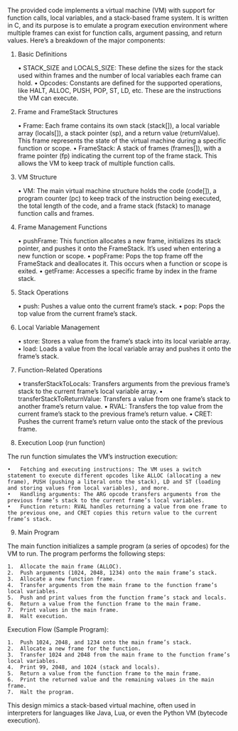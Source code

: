 The provided code implements a virtual machine (VM) with support for function calls, local variables, and a stack-based frame system. It is written in C, and its purpose is to emulate a program execution environment where multiple frames can exist for function calls, argument passing, and return values. Here’s a breakdown of the major components:

1. Basic Definitions

	•	STACK_SIZE and LOCALS_SIZE: These define the sizes for the stack used within frames and the number of local variables each frame can hold.
	•	Opcodes: Constants are defined for the supported operations, like HALT, ALLOC, PUSH, POP, ST, LD, etc. These are the instructions the VM can execute.

2. Frame and FrameStack Structures

	•	Frame: Each frame contains its own stack (stack[]), a local variable array (locals[]), a stack pointer (sp), and a return value (returnValue). This frame represents the state of the virtual machine during a specific function or scope.
	•	FrameStack: A stack of frames (frames[]), with a frame pointer (fp) indicating the current top of the frame stack. This allows the VM to keep track of multiple function calls.

3. VM Structure

	•	VM: The main virtual machine structure holds the code (code[]), a program counter (pc) to keep track of the instruction being executed, the total length of the code, and a frame stack (fstack) to manage function calls and frames.

4. Frame Management Functions

	•	pushFrame: This function allocates a new frame, initializes its stack pointer, and pushes it onto the FrameStack. It’s used when entering a new function or scope.
	•	popFrame: Pops the top frame off the FrameStack and deallocates it. This occurs when a function or scope is exited.
	•	getFrame: Accesses a specific frame by index in the frame stack.

5. Stack Operations

	•	push: Pushes a value onto the current frame’s stack.
	•	pop: Pops the top value from the current frame’s stack.

6. Local Variable Management

	•	store: Stores a value from the frame’s stack into its local variable array.
	•	load: Loads a value from the local variable array and pushes it onto the frame’s stack.

7. Function-Related Operations

	•	transferStackToLocals: Transfers arguments from the previous frame’s stack to the current frame’s local variable array.
	•	transferStackToReturnValue: Transfers a value from one frame’s stack to another frame’s return value.
	•	RVAL: Transfers the top value from the current frame’s stack to the previous frame’s return value.
	•	CRET: Pushes the current frame’s return value onto the stack of the previous frame.

8. Execution Loop (run function)

The run function simulates the VM’s instruction execution:

	•	Fetching and executing instructions: The VM uses a switch statement to execute different opcodes like ALLOC (allocating a new frame), PUSH (pushing a literal onto the stack), LD and ST (loading and storing values from local variables), and more.
	•	Handling arguments: The ARG opcode transfers arguments from the previous frame’s stack to the current frame’s local variables.
	•	Function return: RVAL handles returning a value from one frame to the previous one, and CRET copies this return value to the current frame’s stack.

9. Main Program

The main function initializes a sample program (a series of opcodes) for the VM to run. The program performs the following steps:

	1.	Allocate the main frame (ALLOC).
	2.	Push arguments (1024, 2048, 1234) onto the main frame’s stack.
	3.	Allocate a new function frame.
	4.	Transfer arguments from the main frame to the function frame’s local variables.
	5.	Push and print values from the function frame’s stack and locals.
	6.	Return a value from the function frame to the main frame.
	7.	Print values in the main frame.
	8.	Halt execution.

Execution Flow (Sample Program):

	1.	Push 1024, 2048, and 1234 onto the main frame’s stack.
	2.	Allocate a new frame for the function.
	3.	Transfer 1024 and 2048 from the main frame to the function frame’s local variables.
	4.	Print 99, 2048, and 1024 (stack and locals).
	5.	Return a value from the function frame to the main frame.
	6.	Print the returned value and the remaining values in the main frame.
	7.	Halt the program.

This design mimics a stack-based virtual machine, often used in interpreters for languages like Java, Lua, or even the Python VM (bytecode execution).
